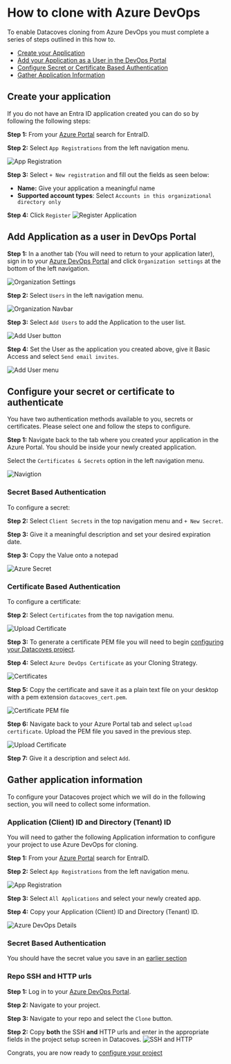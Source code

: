 # How to clone with Azure DevOps

To enable Datacoves cloning from Azure DevOps you must complete a series of steps outlined in this how to.

- [Create your Application](how-tos/datacoves/how_to_configure_azure_DevOps.md#create-your-application)
- [Add your Application as a User in the DevOps Portal](how-tos/datacoves/how_to_configure_azure_DevOps.md#add-application-as-a-user-in-devops-portal)
- [Configure Secret or Certificate Based Authentication](how-tos/datacoves/how_to_configure_azure_DevOps.md#configure-your-secret-or-certificate-to-authenticate)
- [Gather Application Information](how-tos/datacoves/how_to_configure_azure_DevOps.md#gather-application-information)

## Create your application

If you do not have an Entra ID application created you can do so by following the following steps:

**Step 1:** From your [Azure Portal](https://portal.azure.com) search for EntraID.

**Step 2:** Select `App Registrations` from the left navigation menu.

![App Registration](assets/azure_devops_overview.png)

**Step 3:** Select `+ New registration` and fill out the fields as seen below:
- **Name:** Give your application a meaningful name
- **Supported account types**: Select `Accounts in this organizational directory only`
    
**Step 4:** Click `Register`
![Register Application](assets/azure_devops_register_application.png)

## Add Application as a user in DevOps Portal

**Step 1:** In a another tab (You will need to return to your application later), sign in to your [Azure DevOps Portal](https://dev.azure.com) and click `Organization settings` at the bottom of the left  navigation.

![Organization Settings](assets/azure_devops_organization_settings.png)

**Step 2:**  Select `Users` in the left navigation menu.

![Organization Navbar](assets/azure_devops_user_nav.png)

**Step 3:**  Select `Add Users` to add the Application to the user list.

![Add User button](assets/azure_devops_add_user_button.png)

**Step 4:** Set the User as the application you created above, give it Basic Access and select `Send email invites`.

![Add User menu](assets/azure_devops_add_user_menu.png)

## Configure your secret or certificate to authenticate

You have two authentication methods available to you, secrets or certificates. Please select one and follow the steps to configure.  

**Step 1:** Navigate back to the tab where you created your application in the Azure Portal. You should be inside your newly created application.

Select the `Certificates & Secrets` option in the left navigation menu.

![Navigtion](assets/azure_devops_secret_nav.jpg)

### Secret Based Authentication

To configure a secret: 

**Step 2:** Select `Client Secrets` in the top navigation menu and `+ New Secret`.

**Step 3:** Give it a meaningful description and set your desired expiration date.

**Step 3:** Copy the Value onto a notepad

![Azure Secret](assets/azure_devops_secret.jpg)

### Certificate Based Authentication

To configure a certificate:

**Step 2:** Select `Certificates` from the top navigation menu.

![Upload Certificate](assets/azure_devops_upload_certificate.png)

**Step 3:** To generate a certificate PEM file you will need to begin [configuring your Datacoves project](how-tos/datacoves/how_to_projects.md). 

**Step 4:** Select `Azure DevOps Certificate` as your Cloning Strategy. 

![Certificates](assets/azure_devops_certificate.jpg)

**Step 5:** Copy the certificate and save it as a plain text file on your desktop with a pem extension `datacoves_cert.pem`.

![Certificate PEM file](assets/azure_devops_certificate_copy.jpg)

**Step 6:**  Navigate back to your Azure Portal tab and select `upload certificate`. Upload the PEM file you saved in the previous step.

![Upload Certificate](assets/azure_devops_upload_certificate.png)

**Step 7:** Give it a description and select `Add`.

## Gather application information

To configure your Datacoves project which we will do in the following section, you will need to collect some information.

### Application (Client) ID and Directory (Tenant) ID

You will need to gather the following Application information to configure your project to use Azure DevOps for cloning.

**Step 1:** From your [Azure Portal](https://portal.azure.com) search for EntraID.

**Step 2:** Select `App Registrations` from the left navigation menu.

![App Registration](assets/azure_devops_overview.png)

**Step 3:** Select `All Applications` and select your newly created app.

**Step 4:** Copy your Application (Client) ID and Directory (Tenant) ID.

![Azure DevOps Details](assets/azure_devops_app_details.jpg)

### Secret Based Authentication

You should have the secret value you save in an [earlier section](how-tos/datacoves/how_to_configure_azure_DevOps.md#secret)

### Repo SSH and HTTP urls

**Step 1:** Log in to your [Azure DevOps Portal](dev.azure.com).

**Step 2:** Navigate to your project.

**Step 3:** Navigate to your repo and select the `Clone` button.

**Step 2:** Copy **both** the SSH **and** HTTP urls and enter in the appropriate fields in the project setup screen in Datacoves.
![SSH and HTTP](assets/azure_devops_https.png)

Congrats, you are now ready to [configure your project](how-tos/datacoves/how_to_projects.md)



